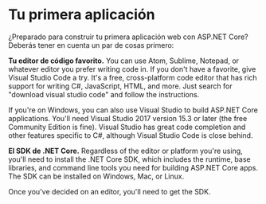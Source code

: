# Tu primera aplicación

¿Preparado para construir tu primera aplicación web con  ASP.NET Core? Deberás tener en cuenta un par de cosas primero:

**Tu editor de código favorito.** You can use Atom, Sublime, Notepad, or whatever editor you prefer writing code in. If you don't have a favorite, give Visual Studio Code a try. It's a free, cross-platform code editor that has rich support for writing C\#, JavaScript, HTML, and more. Just search for "download visual studio code" and follow the instructions.

If you're on Windows, you can also use Visual Studio to build ASP.NET Core applications. You'll need Visual Studio 2017 version 15.3 or later \(the free Community Edition is fine\). Visual Studio has great code completion and other features specific to C\#, although Visual Studio Code is close behind.

**El SDK de .NET Core.** Regardless of the editor or platform you're using, you'll need to install the .NET Core SDK, which includes the runtime, base libraries, and command line tools you need for building ASP.NET Core apps. The SDK can be installed on Windows, Mac, or Linux.

Once you've decided on an editor, you'll need to get the SDK.

